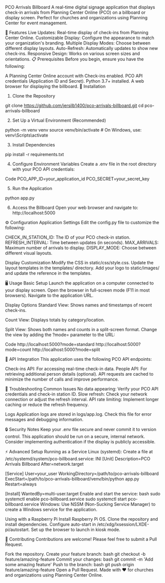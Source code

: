 PCO Arrivals Billboard
A real-time digital signage application that displays check-in arrivals from Planning Center Online (PCO) on a billboard or display screen. Perfect for churches and organizations using Planning Center for event management.

🌟 Features
Live Updates: Real-time display of check-ins from Planning Center Online.
Customizable Display: Configure the appearance to match your organization's branding.
Multiple Display Modes: Choose between different display layouts.
Auto-Refresh: Automatically updates to show new check-ins.
Responsive Design: Works on various screen sizes and orientations.
📋 Prerequisites
Before you begin, ensure you have the following:

A Planning Center Online account with Check-ins enabled.
PCO API credentials (Application ID and Secret).
Python 3.7+ installed.
A web browser for displaying the billboard.
🚀 Installation
1. Clone the Repository

git clone https://github.com/jersilb1400/pco-arrivals-billboard.git
cd pco-arrivals-billboard

2. Set Up a Virtual Environment (Recommended)

python -m venv venv
source venv/bin/activate  # On Windows, use: venv\Scripts\activate

3. Install Dependencies

pip install -r requirements.txt

4. Configure Environment Variables
Create a .env file in the root directory with your PCO API credentials:

Code
PCO_APP_ID=your_application_id
PCO_SECRET=your_secret_key

5. Run the Application

python app.py

6. Access the Billboard
Open your web browser and navigate to:
http://localhost:5000

⚙️ Configuration
Application Settings
Edit the config.py file to customize the following:

CHECK_IN_STATION_ID: The ID of your PCO check-in station.
REFRESH_INTERVAL: Time between updates (in seconds).
MAX_ARRIVALS: Maximum number of arrivals to display.
DISPLAY_MODE: Choose between different visual layouts.

Display Customization
Modify the CSS in static/css/style.css.
Update the layout templates in the templates/ directory.
Add your logo to static/images/ and update the reference in the templates.

🖥️ Usage
Basic Setup
Launch the application on a computer connected to your display screen.
Open the browser in full-screen mode (F11 in most browsers).
Navigate to the application URL.

Display Options
Standard View: Shows names and timestamps of recent check-ins.

Count View: Displays totals by category/location.

Split View: Shows both names and counts in a split-screen format.
Change the view by adding the ?mode= parameter to the URL:

Code
http://localhost:5000?mode=standard
http://localhost:5000?mode=count
http://localhost:5000?mode=split

🔄 API Integration
This application uses the following PCO API endpoints:

Check-ins API: For accessing real-time check-in data.
People API: For retrieving additional person details (optional).
API requests are cached to minimize the number of calls and improve performance.

🧰 Troubleshooting
Common Issues
No data appearing: Verify your PCO API credentials and check-in station ID.
Slow refresh: Check your network connection or adjust the refresh interval.
API rate limiting: Implement longer caching or reduce the refresh frequency.

Logs
Application logs are stored in logs/app.log. Check this file for error messages and debugging information.

🔒 Security Notes
Keep your .env file secure and never commit it to version control.
This application should be run on a secure, internal network.
Consider implementing authentication if the display is publicly accessible.

⚡ Advanced Setup
Running as a Service
Linux (systemd):
Create a file at /etc/systemd/system/pco-billboard.service:
INI
[Unit]
Description=PCO Arrivals Billboard
After=network.target

[Service]
User=your_user
WorkingDirectory=/path/to/pco-arrivals-billboard
ExecStart=/path/to/pco-arrivals-billboard/venv/bin/python app.py
Restart=always

[Install]
WantedBy=multi-user.target
Enable and start the service:
bash
sudo systemctl enable pco-billboard.service
sudo systemctl start pco-billboard.service
Windows:
Use NSSM (Non-Sucking Service Manager) to create a Windows service for the application.

Using with a Raspberry Pi
Install Raspberry Pi OS.
Clone the repository and install dependencies.
Configure auto-start in /etc/xdg/lxsession/LXDE-pi/autostart.
Set up the browser to launch in kiosk mode.

🤝 Contributing
Contributions are welcome! Please feel free to submit a Pull Request.

Fork the repository.
Create your feature branch:
bash
git checkout -b feature/amazing-feature
Commit your changes:
bash
git commit -m 'Add some amazing feature'
Push to the branch:
bash
git push origin feature/amazing-feature
Open a Pull Request.
Made with ❤️ for churches and organizations using Planning Center Online.
